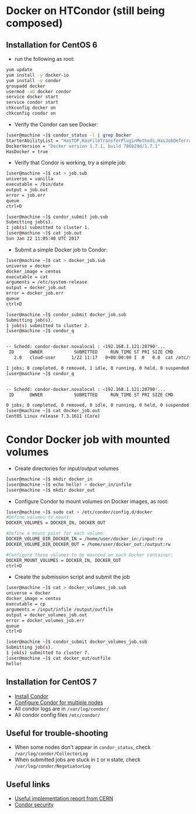 Docker on HTCondor (still being composed)
=========================================

Installation for CentOS 6
--------------------------
* run the following as root: 
```bash
yum update
yum install -y docker-io
yum install -y condor
groupadd docker
usermod -aG docker condor
service docker start
service condor start
chkconfig docker on
chkconfig condor on
```
* Verify the Condor can see Docker:
```bash
[user@machine ~]$ condor_status -l | grep Docker
StarterAbilityList = "HasTDP,HasFileTransferPluginMethods,HasJobDeferral,HasJICLocalConfig,HasJICLocalStdin,HasPerFileEncryption,HasDocker,HasFileTransfer,HasReconnect,HasVM,HasMPI"
DockerVersion = "Docker version 1.7.1, build 786b29d/1.7.1"
HasDocker = true
```
* Verify that Condor is working, try a simple job:
```bash
[user@machine ~]$ cat > job.sub
universe = vanilla
executable = /bin/date
output = job.out
error = job.err
queue
ctrl+D

[user@machine ~]$ condor_submit job.sub
Submitting job(s).
1 job(s) submitted to cluster 1.
[user@machine ~]$ cat job.out
Sun Jan 22 11:05:40 UTC 2017
```
* Submit a simple Docker job to Condor:
```bash
[user@machine ~]$ cat > docker_job.sub
universe = docker
docker_image = centos
executable = cat
arguments = /etc/system-release
output = docker_job.out
error = docker_job.err
queue
ctrl+D

[user@machine ~]$ condor_submit docker_job.sub
Submitting job(s).
1 job(s) submitted to cluster 2.
[user@machine ~]$ condor_q


-- Schedd: condor-docker.novalocal : <192.168.1.121:20790?...
 ID      OWNER            SUBMITTED     RUN_TIME ST PRI SIZE CMD
   2.0   cloud-user      1/22 11:17   0+00:00:00 I  0   0.0  cat /etc/system-re

1 jobs; 0 completed, 0 removed, 1 idle, 0 running, 0 held, 0 suspended
[user@machine ~]$ condor_q


-- Schedd: condor-docker.novalocal : <192.168.1.121:20790?...
 ID      OWNER            SUBMITTED     RUN_TIME ST PRI SIZE CMD

0 jobs; 0 completed, 0 removed, 0 idle, 0 running, 0 held, 0 suspended
[user@machine ~]$ cat docker_job.out
CentOS Linux release 7.3.1611 (Core)
```
# Condor Docker job with mounted volumes
* Create directories for input/output volumes
```bash
[user@machine ~]$ mkdir docker_in
[user@machine ~]$ echo hello! > docker_in/infile
[user@machine ~]$ mkdir docker_out
```
* Configure Condor to mount volumes on Docker images, as root:
```bash
[user@machine ~]$ sudo cat > /etc/condor/config.d/docker
#Define volumes to mount:
DOCKER_VOLUMES = DOCKER_IN, DOCKER_OUT

#Define a mount point for each volume:
DOCKER_VOLUME_DIR_DOCKER_IN = /home/user/docker_in:/input:ro
DOCKER_VOLUME_DIR_DOCKER_OUT = /home/user/docker_out:/output:rw

#Configure those volumes to be mounted on each Docker container:
DOCKER_MOUNT_VOLUMES = DOCKER_IN, DOCKER_OUT
ctrl+D
```
* Create the submission script and submit the job
```bash
[user@machine ~]$ cat > docker_volumes_job.sub
universe = docker
docker_image = centos
executable = cp
arguments = /input/infile /output/outfile
output = docker_volumes_job.out
error = docker_volumes_job.err
queue
ctrl+D

[user@machine ~]$ condor_submit docker_volumes_job.sub
Submitting job(s).
1 job(s) submitted to cluster 7.
[user@machine ~]$ cat docker_out/outfile
hello!
```
Installation for CentOS 7
--------------------------

* [Install Condor](https://research.cs.wisc.edu/htcondor/instructions/el/7/stable/)
* [Configure Condor for multiple nodes](https://spinningmatt.wordpress.com/2011/06/12/getting-started-creating-a-multiple-node-condor-pool/)
* All condor logs are in ``/var/log/condor/``
* All condor config files ``/etc/condor/``

Useful for trouble-shooting
----------------------------
* When some nodes don't appear in ``condor_status``, check ``/var/log/condor/CollectorLog``
* When submitted jobs are stuck in ``I`` or ``H`` state, check  ``/var/log/condor/NegotiatorLog``

Useful links
-------------
 * [Useful implementation report from CERN](https://github.com/abdulrahmanazab/docker-on-htcondor/blob/master/CERN_summer_student_report_Nawel_Medjkoune_2016.pdf)
 * [Condor security](http://research.cs.wisc.edu/htcondor/manual/v8.2/3_6Security.html)
 
